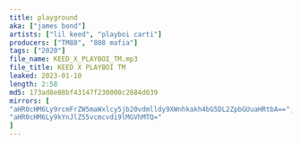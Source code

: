 ```yaml
---
title: playground
aka: ["james bond"]
artists: ["lil keed", "playboi carti"]
producers: ["TM88", "808 mafia"]
tags: ["2020"]
file_name: KEED_X_PLAYBOI_TM.mp3
file_title: KEED X PLAYBOI TM
leaked: 2023-01-10
length: 2:58
md5: 173ad8e08bf43147f230000c2884d039
mirrors: [
"aHR0cHM6Ly9rcmFrZW5maWxlcy5jb20vdmlldy9XWnhkakh4bG5DL2ZpbGUuaHRtbA==",
"aHR0cHM6Ly9kYnJlZS5vcmcvdi9lMGVhMTQ="
]
---
```

